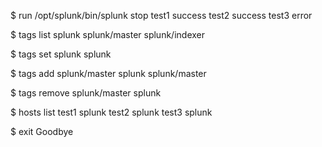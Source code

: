 
$ run /opt/splunk/bin/splunk stop
test1			success
test2			success
test3			error

$ tags list
splunk
splunk/master
splunk/indexer

$ tags set splunk
splunk

$ tags add splunk/master
splunk
splunk/master

$ tags remove splunk/master
splunk

$ hosts list
test1			splunk
test2			splunk
test3			splunk

$ exit
Goodbye
